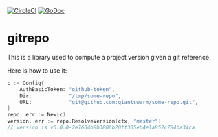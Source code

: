 [![CircleCI](https://circleci.com/gh/giantswarm/gitrepo.svg?style=shield)](https://circleci.com/gh/giantswarm/gitrepo)
[![GoDoc](https://godoc.org/github.com/giantswarm/gitrepo?status.svg)](http://godoc.org/github.com/giantswarm/gitrepo)

# gitrepo

This is a library used to compute a project version given a git reference.

Here is how to use it:

```go
c := Config{
	AuthBasicToken: "github-token",
	Dir:            "/tmp/some-repo",
	URL:            "git@github.com:giantswarm/some-repo.git",
}
repo, err := New(c)
version, err := repo.ResolveVersion(ctx, "master")
// version is v0.0.0-2e7604b8b3806b20ff305eb4e1a852c784ba34ca
```

